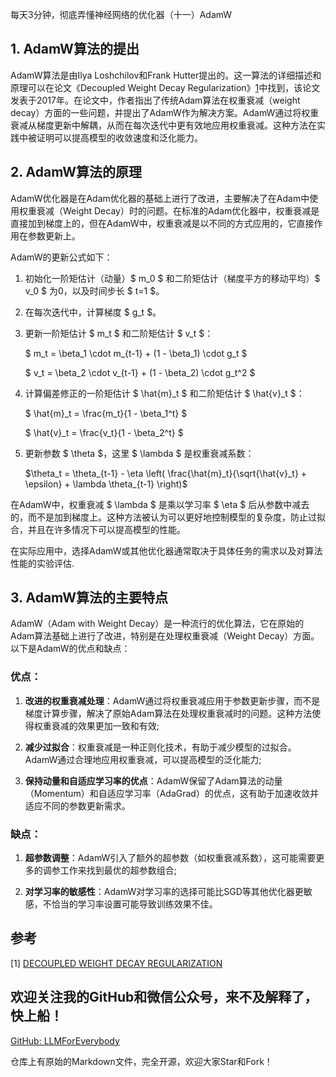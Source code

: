 每天3分钟，彻底弄懂神经网络的优化器（十一）AdamW

## 1. AdamW算法的提出
AdamW算法是由Ilya Loshchilov和Frank Hutter提出的。这一算法的详细描述和原理可以在论文《Decoupled Weight Decay Regularization》[1](#refer-anchor-1)中找到，该论文发表于2017年。在论文中，作者指出了传统Adam算法在权重衰减（weight decay）方面的一些问题，并提出了AdamW作为解决方案。AdamW通过将权重衰减从梯度更新中解耦，从而在每次迭代中更有效地应用权重衰减。这种方法在实践中被证明可以提高模型的收敛速度和泛化能力。

## 2. AdamW算法的原理

AdamW优化器是在Adam优化器的基础上进行了改进，主要解决了在Adam中使用权重衰减（Weight Decay）时的问题。在标准的Adam优化器中，权重衰减是直接加到梯度上的，但在AdamW中，权重衰减是以不同的方式应用的，它直接作用在参数更新上。

AdamW的更新公式如下：
1. 初始化一阶矩估计（动量）$ m_0 $ 和二阶矩估计（梯度平方的移动平均）$ v_0 $ 为0，以及时间步长 $ t=1 $。
2. 在每次迭代中，计算梯度 $ g_t $。
3. 更新一阶矩估计 $ m_t $ 和二阶矩估计 $ v_t $：

   $ m_t = \beta_1 \cdot m_{t-1} + (1 - \beta_1) \cdot g_t $

   $ v_t = \beta_2 \cdot v_{t-1} + (1 - \beta_2) \cdot g_t^2 $
4. 计算偏差修正的一阶矩估计 $ \hat{m}_t $ 和二阶矩估计 $ \hat{v}_t $：

   $ \hat{m}_t = \frac{m_t}{1 - \beta_1^t} $

   $ \hat{v}_t = \frac{v_t}{1 - \beta_2^t} $
5. 更新参数 $ \theta $，这里 $ \lambda $ 是权重衰减系数：

   $\theta_t = \theta_{t-1} - \eta \left( \frac{\hat{m}_t}{\sqrt{\hat{v}_t} + \epsilon} + \lambda \theta_{t-1} \right)$

在AdamW中，权重衰减 $ \lambda $ 是乘以学习率 $ \eta $ 后从参数中减去的，而不是加到梯度上。这种方法被认为可以更好地控制模型的复杂度，防止过拟合，并且在许多情况下可以提高模型的性能。

在实际应用中，选择AdamW或其他优化器通常取决于具体任务的需求以及对算法性能的实验评估.

## 3. AdamW算法的主要特点

AdamW（Adam with Weight Decay）是一种流行的优化算法，它在原始的Adam算法基础上进行了改进，特别是在处理权重衰减（Weight Decay）方面。以下是AdamW的优点和缺点：

### 优点：

1. **改进的权重衰减处理**：AdamW通过将权重衰减应用于参数更新步骤，而不是梯度计算步骤，解决了原始Adam算法在处理权重衰减时的问题。这种方法使得权重衰减的效果更加一致和有效;

2. **减少过拟合**：权重衰减是一种正则化技术，有助于减少模型的过拟合。AdamW通过合理地应用权重衰减，可以提高模型的泛化能力;

3. **保持动量和自适应学习率的优点**：AdamW保留了Adam算法的动量（Momentum）和自适应学习率（AdaGrad）的优点，这有助于加速收敛并适应不同的参数更新需求。


### 缺点：

1. **超参数调整**：AdamW引入了额外的超参数（如权重衰减系数），这可能需要更多的调参工作来找到最优的超参数组合;

2. **对学习率的敏感性**：AdamW对学习率的选择可能比SGD等其他优化器更敏感，不恰当的学习率设置可能导致训练效果不佳。



## 参考

[1] [DECOUPLED WEIGHT DECAY REGULARIZATION]((https://arxiv.org/pdf/1711.05101))

## 欢迎关注我的GitHub和微信公众号，来不及解释了，快上船！

[GitHub: LLMForEverybody](https://github.com/luhengshiwo/LLMForEverybody)

仓库上有原始的Markdown文件，完全开源，欢迎大家Star和Fork！